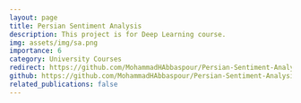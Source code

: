 ```yaml
---
layout: page
title: Persian Sentiment Analysis
description: This project is for Deep Learning course.
img: assets/img/sa.png
importance: 6
category: University Courses
redirect: https://github.com/MohammadHAbbaspour/Persian-Sentiment-Analysis
github: https://github.com/MohammadHAbbaspour/Persian-Sentiment-Analysis
related_publications: false
---
```

